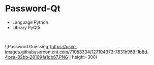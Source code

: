# Password-Qt

- Language Python
- Library PyQt5

<br>


![Password Guessing](https://user-images.githubusercontent.com/71058334/127104373-7831b969-1b8d-4cea-82bb-281691a1db67.PNG | height=300)
